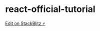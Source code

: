 # react-official-tutorial

[Edit on StackBlitz ⚡️](https://stackblitz.com/edit/web-platform-qpqbyg)
